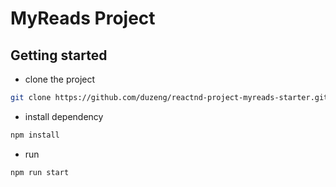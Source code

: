 # MyReads Project

## Getting started

+ clone the project

```bash
git clone https://github.com/duzeng/reactnd-project-myreads-starter.git
```

+ install dependency

```bash
npm install
```

+ run

```bash
npm run start
```
